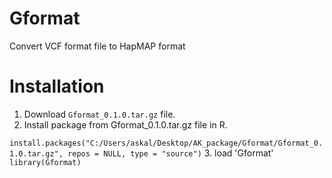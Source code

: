 # Gformat
Convert VCF format file to HapMAP format

# Installation 
1. Download `Gformat_0.1.0.tar.gz` file.
2. Install package from Gformat_0.1.0.tar.gz file in R.

  `install.packages("C:/Users/askal/Desktop/AK_package/Gformat/Gformat_0.1.0.tar.gz", repos = NULL, type = "source")`
3. load 'Gformat'   
  `library(Gformat)`

